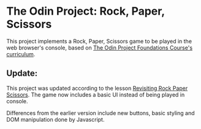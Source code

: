 # The Odin Project: Rock, Paper, Scissors

This project implements a Rock, Paper, Scissors game to be played in the web browser's console, based on [The Odin Project Foundations Course's curriculum](https://www.theodinproject.com/lessons/foundations-rock-paper-scissors#problem-solving-approach).

## Update:

This project was updated according to the lesson [Revisiting Rock Paper Scissors](https://www.theodinproject.com/lessons/foundations-revisiting-rock-paper-scissors#assignment). The game now includes a basic UI instead of being played in console.

Differences from the earlier version include new buttons, basic styling and DOM manipulation done by Javascript.
